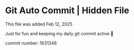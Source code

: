 # Git Auto Commit | Hidden File

This file was added Feb 12, 2025

Just for fun and keeping my daily git commit active 🤪

commit number: 1631348
